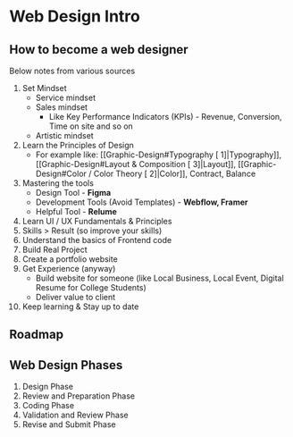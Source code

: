 # Web Design Intro

## How to become a web designer

Below notes from various sources

1. Set Mindset
	- Service mindset
	- Sales mindset
		- Like Key Performance Indicators (KPIs) - Revenue, Conversion, Time on site and so on
	- Artistic mindset
2. Learn the Principles of Design
	- For example like: [[Graphic-Design#Typography [ 1]|Typography]], [[Graphic-Design#Layout & Composition [ 3]|Layout]], [[Graphic-Design#Color / Color Theory [ 2]|Color]], Contract, Balance
3. Mastering the tools
	- Design Tool - **Figma**
	- Development Tools (Avoid Templates) - **Webflow, Framer**
	- Helpful Tool - **Relume**
4. Learn UI / UX Fundamentals & Principles
5. Skills > Result (so improve your skills)
6. Understand the basics of Frontend code
7. Build Real Project
8. Create a portfolio website
9. Get Experience (anyway)
	- Build website for someone (like Local Business, Local Event, Digital Resume for College Students)
	- Deliver value to client
10. Keep learning & Stay up to date

##  Roadmap

## Web Design Phases

1. Design Phase
2. Review and Preparation Phase
3. Coding Phase
4. Validation and Review Phase
5. Revise and Submit Phase